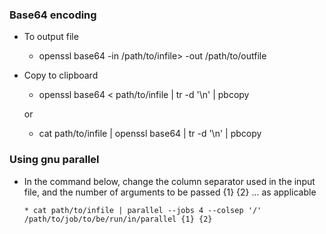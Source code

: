 


### Base64 encoding

   * To output file
   
     * openssl base64 -in /path/to/infile> -out /path/to/outfile

   * Copy to clipboard
      * openssl base64 < path/to/infile | tr -d '\n' | pbcopy 
      
       or 

      * cat path/to/infile | openssl base64 | tr -d '\n' | pbcopy


### Using gnu parallel

* In the command below, change the column separator used in the input file, and the number of arguments to be passed {1} {2} ... as applicable

      * cat path/to/infile | parallel --jobs 4 --colsep '/' /path/to/job/to/be/run/in/parallel {1} {2} 
   
